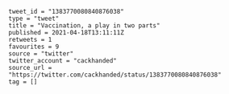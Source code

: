 ```
tweet_id = "1383770080840876038"
type = "tweet"
title = "Vaccination, a play in two parts"
published = 2021-04-18T13:11:11Z
retweets = 1
favourites = 9
source = "twitter"
twitter_account = "cackhanded"
source_url = "https://twitter.com/cackhanded/status/1383770080840876038"
tag = []
```

<p class='image'><img src='http://mnf.m17s.net/2021/04/18/EzQjhsFVUAAZvkw.jpg' alt=''></p>

<p class='image'><img src='http://mnf.m17s.net/2021/04/18/EzQjiAoVoAcnBib.jpg' alt=''></p>

<p class='image'><img src='http://mnf.m17s.net/2021/04/18/EzQjiDlVgAgJYao.jpg' alt=''></p>

